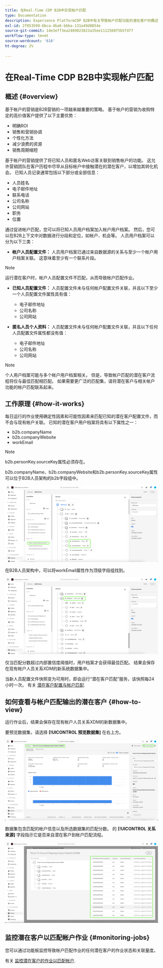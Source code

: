 ```yaml
---
title: 在Real-Time CDP B2B中实现帐户匹配
type: Documentation
description: Experience PlatformCDP B2B中有关导致帐户匹配功能的潜在客户的概述和更多信息。
exl-id: 2f853599-6bca-4ba6-bbba-131a49d8854e
source-git-commit: 14e3eff3ea2469023823a35ee1112568f5b5f4f7
workflow-type: tm+mt
source-wordcount: '616'
ht-degree: 2%

---
```


# 在Real-Time CDP B2B中实现帐户匹配

## 概述 {#overview}

基于帐户的营销是B2B营销的一项越来越重要的策略。 基于帐户的营销为收购特定的高价值客户提供了以下主要优势：

- 明确ROI
- 销售和营销协调
- 个性化方法
- 减少浪费的资源
- 销售周期缩短

基于帐户的营销提供了将已知人员和匿名Web访客关联到销售帐户的功能。 这允许营销团队在客户历程中尽早从目标帐户中接触潜在的潜在客户，以增加其转化机会。 已知人员记录通常包括以下部分或全部信息：

- 人员姓名
- 电子邮件地址
- 联系电话
- 公司名称
- 公司网站
- 职务
- 位置

通过促进帐户匹配，您可以将已知人员用户档案加入帐户用户档案。 然后，您可以在B2B上下文中对数据进行分段和定位，如帐户、机会等。 人员用户档案可以分为以下三类：

- **帐户人员配置文件：** 人员用户档案已通过来自数据源的关系与至少一个帐户用户档案关联。 这意味着至少有一个联系片段。

>[!NOTE]
>
> 运行潜在客户时，帐户人员配置文件不匹配，从而导致帐户匹配作业。

- **已知人员配置文件：** 人员配置文件未与任何帐户配置文件关联，并且以下至少一个人员配置文件属性具有值：

   - 电子邮件地址
   - 公司名称
   - 公司网站

- **匿名人员个人资料：** 人员配置文件未与任何帐户配置文件关联，并且以下任何人员配置文件属性都没有值：

   - 电子邮件地址
   - 公司名称
   - 公司网站

>[!NOTE]
>
> 个人用户档案可能与多个帐户用户档案相关。 但是，导致帐户匹配的潜在客户流程将仅与最佳匹配相匹配。 如果需要更广泛的匹配集，请将潜在客户与相关帐户功能的帐户匹配联系起来。

## 工作原理 {#how-it-works}

每日运行的作业使用确定性因素和可能性因素来匹配已知的潜在客户配置文件，而不会与现有帐户关联。 已知的潜在客户用户档案将具有以下属性之一：

- b2b.companyName
- b2b.companyWebsite
- workEmail

>[!NOTE]
>
> b2b.personKey.sourceKey属性必须存在。

b2b.companyName、b2b.companyWebsite和b2b.personKey.sourceKey属性可以位于B2B人员架构的b2b字段组中。

![显示属性的B2B人员架构](/help/rtcdp/accounts/images/b2b-person-schema.png)

在B2B人员架构中，可以将workEmail属性作为顶级字段组找到。

![显示workEmail的B2B人员架构](/help/rtcdp/accounts/images/b2b-person-workemail.png)

仅当匹配分数超过内部置信度阈值时，用户档案才会获得最佳匹配。 结果会保存在现有帐户人员关系XDM的新系统数据集中。

当新人员配置文件快照变为可用时，即会运行“潜在客户匹配”服务，该快照每24小时一次。 有关 [潜在客户配置与帐户匹配](/help/rtcdp/accounts/account-profile-ui-guide.md).

## 如何查看与帐户匹配输出的潜在客户 {#how-to-view}

运行作业后，结果会保存在现有帐户人员关系XDM的新数据集中。

要预览数据集，请选择 **[!UICONTROL 预览数据集]** 在右上方。

![新数据集](/help/rtcdp/accounts/images/b2b-dataset-output.png)

数据集包含匹配的帐户信息以及所选数据集的匹配分数。 的 **[!UICONTROL 关系来源]** 字段指示它是否来自潜在客户到帐户匹配流程。

![预览数据集置信度得分和输出](/help/rtcdp/accounts/images/b2b-dataset-preview.png)

## 监控潜在客户以匹配帐户作业 {#monitoring-jobs}

您可以通过功能板监控导致帐户匹配作业的任何潜在客户的作业状态和关联量度。

有关 [监控潜在客户的作业以匹配帐户](/help/dataflows/ui/b2b/monitor-profile-enrichment.md).
